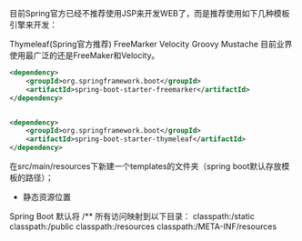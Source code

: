 目前Spring官方已经不推荐使用JSP来开发WEB了，而是推荐使用如下几种模板引擎来开发：

Thymeleaf(Spring官方推荐)
FreeMarker
Velocity
Groovy
Mustache
目前业界使用最广泛的还是FreeMaker和Velocity。 

```xml
<dependency> 
    <groupId>org.springframework.boot</groupId> 
    <artifactId>spring-boot-starter-freemarker</artifactId> 
</dependency>


<dependency>
    <groupId>org.springframework.boot</groupId>
    <artifactId>spring-boot-starter-thymeleaf</artifactId>
</dependency>
```

在src/main/resources下新建一个templates的文件夹（spring boot默认存放模板的路径）； 


- 静态资源位置

Spring Boot 默认将 /** 所有访问映射到以下目录：
classpath:/static
classpath:/public
classpath:/resources
classpath:/META-INF/resources

